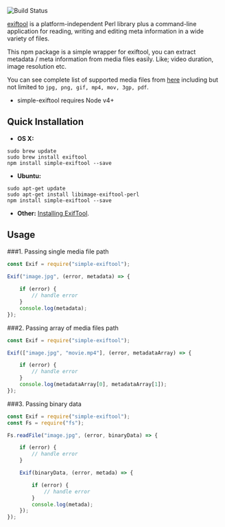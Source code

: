 ![Build Status](https://travis-ci.org/ubaltaci/simple-exiftool.svg?branch=master)


[exiftool](http://owl.phy.queensu.ca/~phil/exiftool/) is a platform-independent Perl library plus a command-line application for reading, writing and editing meta information in a wide variety of files.

This npm package is a simple wrapper for exiftool, you can extract metadata / meta information from media files easily. Like; video duration, image resolution etc.

You can see complete list of supported media files from [here](http://www.sno.phy.queensu.ca/~phil/exiftool/#supported) including but not limited to `jpg, png, gif, mp4, mov, 3gp, pdf`.

* simple-exiftool requires Node v4+

## Quick Installation

* __OS X:__

```
sudo brew update
sudo brew install exiftool
npm install simple-exiftool --save
```

* __Ubuntu:__

```
sudo apt-get update
sudo apt-get install libimage-exiftool-perl
npm install simple-exiftool --save
```

* __Other:__ [Installing ExifTool](http://www.sno.phy.queensu.ca/~phil/exiftool/install.html).

## Usage


###1. Passing single media file path
 
```js
const Exif = require("simple-exiftool");

Exif("image.jpg", (error, metadata) => {
	
	if (error) {
        // handle error
	}
	console.log(metadata);
});
```

###2. Passing array of media files path
 
```js
const Exif = require("simple-exiftool");

Exif(["image.jpg", "movie.mp4"], (error, metadataArray) => {

	if (error) {
        // handle error
	}
	console.log(metadataArray[0], metadataArray[1]);
});

```

###3. Passing binary data
 
```js
const Exif = require("simple-exiftool");
const Fs = require("fs");

Fs.readFile("image.jpg", (error, binaryData) => {

	if (error) {
        // handle error
	}

	Exif(binaryData, (error, metada) => {

		if (error) {
            // handle error
		}
		console.log(metada);
	});
});

```